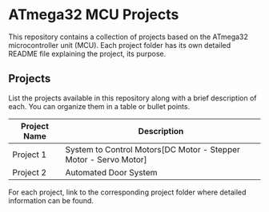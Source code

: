 # ATmega32 MCU Projects

This repository contains a collection of projects based on the ATmega32 microcontroller unit (MCU). Each project folder has its own detailed README file explaining the project, its purpose.


## Projects

List the projects available in this repository along with a brief description of each. You can organize them in a table or bullet points.

| Project Name       | Description                                                      |
|--------------------|------------------------------------------------------------------|
| Project 1          | System to Control Motors[DC Motor - Stepper Motor - Servo Motor] |
| Project 2          | Automated Door System                                            |

 
For each project, link to the corresponding project folder where detailed information can be found.


